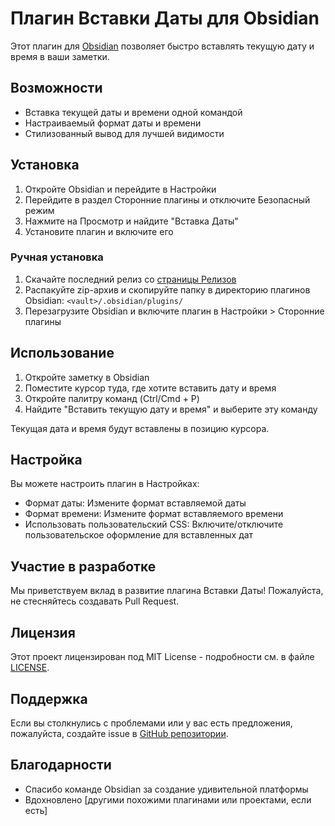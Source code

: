 # Плагин Вставки Даты для Obsidian

Этот плагин для [Obsidian](https://obsidian.md) позволяет быстро вставлять текущую дату и время в ваши заметки.

## Возможности

- Вставка текущей даты и времени одной командой
- Настраиваемый формат даты и времени
- Стилизованный вывод для лучшей видимости

## Установка

1. Откройте Obsidian и перейдите в Настройки
2. Перейдите в раздел Сторонние плагины и отключите Безопасный режим
3. Нажмите на Просмотр и найдите "Вставка Даты"
4. Установите плагин и включите его

### Ручная установка

1. Скачайте последний релиз со [страницы Релизов](https://github.com/instocky/obsidian-date-inserter/releases)
2. Распакуйте zip-архив и скопируйте папку в директорию плагинов Obsidian: `<vault>/.obsidian/plugins/`
3. Перезагрузите Obsidian и включите плагин в Настройки > Сторонние плагины

## Использование

1. Откройте заметку в Obsidian
2. Поместите курсор туда, где хотите вставить дату и время
3. Откройте палитру команд (Ctrl/Cmd + P)
4. Найдите "Вставить текущую дату и время" и выберите эту команду

Текущая дата и время будут вставлены в позицию курсора.

## Настройка

Вы можете настроить плагин в Настройках:

- Формат даты: Измените формат вставляемой даты
- Формат времени: Измените формат вставляемого времени
- Использовать пользовательский CSS: Включите/отключите пользовательское оформление для вставленных дат

## Участие в разработке

Мы приветствуем вклад в развитие плагина Вставки Даты! Пожалуйста, не стесняйтесь создавать Pull Request.

## Лицензия

Этот проект лицензирован под MIT License - подробности см. в файле [LICENSE](LICENSE).

## Поддержка

Если вы столкнулись с проблемами или у вас есть предложения, пожалуйста, создайте issue в [GitHub репозитории](https://github.com/ваше_имя_пользователя/obsidian-date-inserter/issues).

## Благодарности

- Спасибо команде Obsidian за создание удивительной платформы
- Вдохновлено [другими похожими плагинами или проектами, если есть]